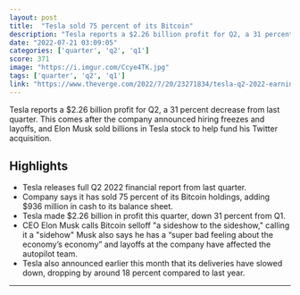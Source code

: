 ```yaml
---
layout: post
title:  "Tesla sold 75 percent of its Bitcoin"
description: "Tesla reports a $2.26 billion profit for Q2, a 31 percent decrease from last quarter. This comes after the company announced hiring freezes and layoffs, and Elon Musk sold billions in Tesla stock to help fund his Twitter acquisition."
date: "2022-07-21 03:09:05"
categories: ['quarter', 'q2', 'q1']
score: 371
image: "https://i.imgur.com/Ccye4TK.jpg"
tags: ['quarter', 'q2', 'q1']
link: "https://www.theverge.com/2022/7/20/23271834/tesla-q2-2022-earnings-elon-musk"
---
```


Tesla reports a $2.26 billion profit for Q2, a 31 percent decrease from last quarter. This comes after the company announced hiring freezes and layoffs, and Elon Musk sold billions in Tesla stock to help fund his Twitter acquisition.

## Highlights

- Tesla releases full Q2 2022 financial report from last quarter.
- Company says it has sold 75 percent of its Bitcoin holdings, adding $936 million in cash to its balance sheet.
- Tesla made $2.26 billion in profit this quarter, down 31 percent from Q1.
- CEO Elon Musk calls Bitcoin selloff "a sideshow to the sideshow," calling it a "sidehow" Musk also says he has a “super bad feeling about the economy’s economy” and layoffs at the company have affected the autopilot team.
- Tesla also announced earlier this month that its deliveries have slowed down, dropping by around 18 percent compared to last year.

---
